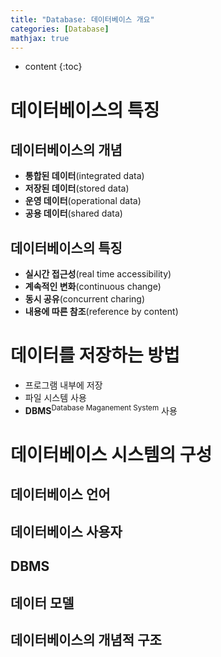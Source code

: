 ```yaml
---
title: "Database: 데이터베이스 개요"
categories: [Database]
mathjax: true
---
```


* content
{:toc}
# 데이터베이스의 특징

## 데이터베이스의 개념

-   **통합된 데이터**(integrated data)
-   **저장된 데이터**(stored data)
-   **운영 데이터**(operational data)
-   **공용 데이터**(shared data)

## 데이터베이스의 특징

-   **실시간 접근성**(real time accessibility)
-   **계속적인 변화**(continuous change)
-   **동시 공유**(concurrent charing)
-   **내용에 따른 참조**(reference by content)

# 데이터를 저장하는 방법

-   프로그램 내부에 저장
-   파일 시스템 사용
-   **DBMS**<sup>Database Maganement System</sup> 사용



# 데이터베이스 시스템의 구성



## 데이터베이스 언어

## 데이터베이스 사용자

## DBMS

## 데이터 모델

## 데이터베이스의 개념적 구조

